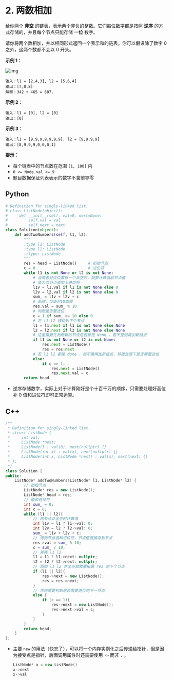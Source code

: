 

# 2. 两数相加

给你两个 **非空** 的链表，表示两个非负的整数。它们每位数字都是按照 **逆序** 的方式存储的，并且每个节点只能存储 **一位** 数字。

请你将两个数相加，并以相同形式返回一个表示和的链表。你可以假设除了数字 0 之外，这两个数都不会以 0 开头。

 **示例 1：**

![img](https://assets.leetcode-cn.com/aliyun-lc-upload/uploads/2021/01/02/addtwonumber1.jpg)

```
输入：l1 = [2,4,3], l2 = [5,6,4]
输出：[7,0,8]
解释：342 + 465 = 807.
```

**示例 2：**

```
输入：l1 = [0], l2 = [0]
输出：[0]
```

**示例 3：**

```
输入：l1 = [9,9,9,9,9,9,9], l2 = [9,9,9,9]
输出：[8,9,9,9,0,0,0,1]
```

**提示：**

- 每个链表中的节点数在范围 `[1, 100]` 内
- `0 <= Node.val <= 9`
- 题目数据保证列表表示的数字不含前导零

## Python

```python
# Definition for singly-linked list.
# class ListNode(object):
#     def __init__(self, val=0, next=None):
#         self.val = val
#         self.next = next
class Solution(object):
    def addTwoNumbers(self, l1, l2):
        """
        :type l1: ListNode
        :type l2: ListNode
        :rtype: ListNode
        """
        res = head = ListNode()		# 初始节点
        c = 0						# 进位符
        while l1 is not None or l2 is not None:
            # 当两者对应位置有一个非空时，就要计算当前节点值
            # 值为两节点值加上进位符
            l1v = l1.val if l1 is not None else 0
            l2v = l2.val if l2 is not None else 0
            sum_ = l1v + l2v + c
            # 处理，位值对10取模
            res.val = sum_ % 10
            # 判断是否要进位
            c = 1 if sum_ >= 10 else 0
            # 将 l1 l2 移动到下个节点
            l1 = l1.next if l1 is not None else None
            l2 = l2.next if l2 is not None else None
            # 这里需要先判断新的节点是否都是 None ，若不是则再加新结点
            if l1 is not None or l2 is not None:
                res.next = ListNode()
                res = res.next
            # 若 l1 l2 都是 None ，则不需再加新结点，转而处理下是否需要进位
            else:
                if c == 1:
                    res.next = ListNode()
                    res.next.val = c
        return head


```

- 逆序存储数字，实际上对于计算刚好是个十百千万的顺序，只需要处理好高位补 0 值和进位符即可正常运算。

## C++

```c++
/**
 * Definition for singly-linked list.
 * struct ListNode {
 *     int val;
 *     ListNode *next;
 *     ListNode() : val(0), next(nullptr) {}
 *     ListNode(int x) : val(x), next(nullptr) {}
 *     ListNode(int x, ListNode *next) : val(x), next(next) {}
 * };
 */
class Solution {
public:
    ListNode* addTwoNumbers(ListNode* l1, ListNode* l2) {
        // 初始节点
        ListNode* res = new ListNode();
        ListNode* head = res;
        // 值和进位符
        int sum_ = 0;
        int c = 0;
        while (l1 || l2){
            // 两节点非全空时计算值
            int l1v = l1 ? l1->val: 0;
            int l2v = l2 ? l2->val: 0;
            sum_ = l1v + l2v + c;
            // 得到节点值和进位符，节点值直接存到节点
            res->val = sum_ % 10;
            c = sum_ / 10;
            // 转移 l1 l2
            l1 = l1 ? l1->next: nullptr;
            l2 = l2 ? l2->next: nullptr;
			// 假如 l1 l2 非全空就需要拓展 res 到下个节点
            if (l1 || l2){
                res->next = new ListNode();
                res = res->next;
            } 
            // 否则需要判断是否需要进位到下一节点
            else {
                if (c == 1){
                    res->next = new ListNode();
                    res->next->val = c;
                } 
            }
        }
        return head;
    }
};
```

- 主要 `new` 的用法（快忘了），可以将一个内存实例化之后传递给指针，但是因为接受点是指针，后面调用属性时还需要使用 `->` 而非 `.` 。

  ```c++
  ListNode* x = new ListNode()
  x->next
  x->val
  ```

  

